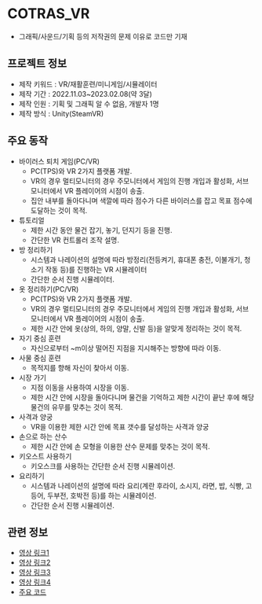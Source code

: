 # COTRAS_VR
- 그래픽/사운드/기획 등의 저작권의 문제 이유로 코드만 기재
## 프로젝트 정보
- 제작 키워드  : VR/재활훈련/미니게임/시뮬레이터
- 제작 기간    : 2022.11.03~2023.02.08(약 3달)
- 제작 인원    : 기획 및 그래픽 알 수 없음, 개발자 1명
- 제작 방식    : Unity(SteamVR)
## 주요 동작
- 바이러스 퇴치 게임(PC/VR)
  - PC(TPS)와 VR 2가지 플랫폼 개발.
  - VR의 경우 멀티모니터의 경우 주모니터에서 게임의 진행 개입과 활성화, 서브 모니터에서 VR 플레이어의 시점이 송출.
  - 집안 내부를 돌아다니며 색깔에 따라 점수가 다른 바이러스를 잡고 목표 점수에 도달하는 것이 목적.
- 튜토리얼
  - 제한 시간 동안 물건 잡기, 놓기, 던지기 등을 진행.
  - 간단한 VR 컨트롤러 조작 설명.
- 방 정리하기
  - 시스템과 나레이션의 설명에 따라 방정리(전등켜기, 휴대폰 충전, 이불개기, 청소기 작동 등)를 진행하는 VR 시뮬레이터
  - 간단한 순서 진행 시뮬레이터.
- 옷 정리하기(PC/VR)
  - PC(TPS)와 VR 2가지 플랫폼 개발.
  - VR의 경우 멀티모니터의 경우 주모니터에서 게임의 진행 개입과 활성화, 서브 모니터에서 VR 플레이어의 시점이 송출.
  - 제한 시간 안에 옷(상의, 하의, 양말, 신발 등)을 알맞게 정리하는 것이 목적.
- 자기 중심 훈련
  - 자신으로부터 ~m이상 떨어진 지점을 지시해주는 방향에 따라 이동.
- 사물 중심 훈련
  - 목적지를 향해 자신이 찾아서 이동.
- 시장 가기
  - 지점 이동을 사용하여 시장을 이동.
  - 제한 시간 안에 시장을 돌아다니며 물건을 기억하고 제한 시간이 끝난 후에 해당 물건의 유무를 맞추는 것이 목적.
- 사격과 양궁
  - VR을 이용한 제한 시간 안에 목표 갯수를 달성하는 사격과 양궁
- 손으로 하는 산수
  - 제한 시간 안에 손 모형을 이용한 산수 문제를 맞추는 것이 목적.
- 키오스트 사용하기
  - 키오스크를 사용하는 간단한 순서 진행 시뮬레이션.
- 요리하기
  - 시스템과 나레이션의 설명에 따라 요리(계란 후라이, 소시지, 라면, 밥, 식빵, 고등어, 두부전, 호박전 등)를 하는 시뮬레이션.
  - 간단한 순서 진행 시뮬레이션.
## 관련 정보
- [영상 링크1](https://www.youtube.com/watch?v=p1PfVY_JyRQ)
- [영상 링크2](https://www.youtube.com/shorts/h2A3AN2VUeo)
- [영상 링크3](https://www.youtube.com/shorts/kZDujSh9eDY)
- [영상 링크4](https://www.youtube.com/shorts/d_WWWsejwxg)
- [주요 코드](Resources/Script)

